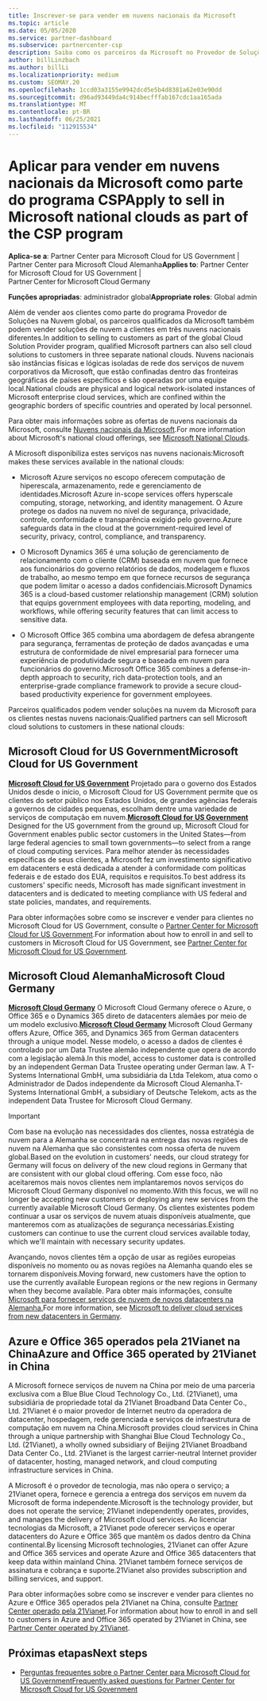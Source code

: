 ```yaml
---
title: Inscrever-se para vender em nuvens nacionais da Microsoft
ms.topic: article
ms.date: 05/05/2020
ms.service: partner-dashboard
ms.subservice: partnercenter-csp
description: Saiba como os parceiros da Microsoft no Provedor de Soluções na Nuvem podem vender para clientes inscritos em nuvens nacionais com suporte.
author: billLinzbach
ms.author: billLi
ms.localizationpriority: medium
ms.custom: SEOMAY.20
ms.openlocfilehash: 1ccd03a3155e9942dcd5e5b4d8381a62e03e90dd
ms.sourcegitcommit: d96ad93449da4c914becfffab167cdc1aa165ada
ms.translationtype: MT
ms.contentlocale: pt-BR
ms.lasthandoff: 06/25/2021
ms.locfileid: "112915534"
---
```

# <a name="apply-to-sell-in-microsoft-national-clouds-as-part-of-the-csp-program"></a><span data-ttu-id="e06d9-103">Aplicar para vender em nuvens nacionais da Microsoft como parte do programa CSP</span><span class="sxs-lookup"><span data-stu-id="e06d9-103">Apply to sell in Microsoft national clouds as part of the CSP program</span></span>

<span data-ttu-id="e06d9-104">**Aplica-se a**: Partner Center para Microsoft Cloud for US Government | Partner Center para Microsoft Cloud Alemanha</span><span class="sxs-lookup"><span data-stu-id="e06d9-104">**Applies to**: Partner Center for Microsoft Cloud for US Government | Partner Center for Microsoft Cloud Germany</span></span>

<span data-ttu-id="e06d9-105">**Funções apropriadas**: administrador global</span><span class="sxs-lookup"><span data-stu-id="e06d9-105">**Appropriate roles**: Global admin</span></span>

<span data-ttu-id="e06d9-106">Além de vender aos clientes como parte do programa Provedor de Soluções na Nuvem global, os parceiros qualificados da Microsoft também podem vender soluções de nuvem a clientes em três nuvens nacionais diferentes.</span><span class="sxs-lookup"><span data-stu-id="e06d9-106">In addition to selling to customers as part of the global Cloud Solution Provider program, qualified Microsoft partners can also sell cloud solutions to customers in three separate national clouds.</span></span> <span data-ttu-id="e06d9-107">Nuvens nacionais são instâncias físicas e lógicas isoladas de rede dos serviços de nuvem corporativos da Microsoft, que estão confinadas dentro das fronteiras geográficas de países específicos e são operadas por uma equipe local.</span><span class="sxs-lookup"><span data-stu-id="e06d9-107">National clouds are physical and logical network-isolated instances of Microsoft enterprise cloud services, which are confined within the geographic borders of specific countries and operated by local personnel.</span></span>

<span data-ttu-id="e06d9-108">Para obter mais informações sobre as ofertas de nuvens nacionais da Microsoft, consulte [Nuvens nacionais da Microsoft](https://www.microsoft.com/trustcenter/cloudservices/nationalcloud).</span><span class="sxs-lookup"><span data-stu-id="e06d9-108">For more information about Microsoft's national cloud offerings, see [Microsoft National Clouds](https://www.microsoft.com/trustcenter/cloudservices/nationalcloud).</span></span>

<span data-ttu-id="e06d9-109">A Microsoft disponibiliza estes serviços nas nuvens nacionais:</span><span class="sxs-lookup"><span data-stu-id="e06d9-109">Microsoft makes these services available in the national clouds:</span></span>

-   <span data-ttu-id="e06d9-110">Microsoft Azure serviços no escopo oferecem computação de hiperescala, armazenamento, rede e gerenciamento de identidades.</span><span class="sxs-lookup"><span data-stu-id="e06d9-110">Microsoft Azure in-scope services offers hyperscale computing, storage, networking, and identity management.</span></span> <span data-ttu-id="e06d9-111">O Azure protege os dados na nuvem no nível de segurança, privacidade, controle, conformidade e transparência exigido pelo governo.</span><span class="sxs-lookup"><span data-stu-id="e06d9-111">Azure safeguards data in the cloud at the government-required level of security, privacy, control, compliance, and transparency.</span></span>

-   <span data-ttu-id="e06d9-112">O Microsoft Dynamics 365 é uma solução de gerenciamento de relacionamento com o cliente (CRM) baseada em nuvem que fornece aos funcionários do governo relatórios de dados, modelagem e fluxos de trabalho, ao mesmo tempo em que fornece recursos de segurança que podem limitar o acesso a dados confidenciais.</span><span class="sxs-lookup"><span data-stu-id="e06d9-112">Microsoft Dynamics 365 is a cloud-based customer relationship management (CRM) solution that equips government employees with data reporting, modeling, and workflows, while offering security features that can limit access to sensitive data.</span></span>

-   <span data-ttu-id="e06d9-113">O Microsoft Office 365 combina uma abordagem de defesa abrangente para segurança, ferramentas de proteção de dados avançadas e uma estrutura de conformidade de nível empresarial para fornecer uma experiência de produtividade segura e baseada em nuvem para funcionários do governo.</span><span class="sxs-lookup"><span data-stu-id="e06d9-113">Microsoft Office 365 combines a defense-in-depth approach to security, rich data-protection tools, and an enterprise-grade compliance framework to provide a secure cloud-based productivity experience for government employees.</span></span>

<span data-ttu-id="e06d9-114">Parceiros qualificados podem vender soluções na nuvem da Microsoft para os clientes nestas nuvens nacionais:</span><span class="sxs-lookup"><span data-stu-id="e06d9-114">Qualified partners can sell Microsoft cloud solutions to customers in these national clouds:</span></span>

## <a name="microsoft-cloud-for-us-government"></a><span data-ttu-id="e06d9-115">Microsoft Cloud for US Government</span><span class="sxs-lookup"><span data-stu-id="e06d9-115">Microsoft Cloud for US Government</span></span>

<span data-ttu-id="e06d9-116">[**Microsoft Cloud for US Government**](https://www.microsoft.com/trustcenter/cloudservices/nationalcloud#Microsoft_Cloud_for_US) Projetado para o governo dos Estados Unidos desde o início, o Microsoft Cloud for US Government permite que os clientes do setor público nos Estados Unidos, de grandes agências federais a governos de cidades pequenas, escolham dentre uma variedade de serviços de computação em nuvem.</span><span class="sxs-lookup"><span data-stu-id="e06d9-116">[**Microsoft Cloud for US Government**](https://www.microsoft.com/trustcenter/cloudservices/nationalcloud#Microsoft_Cloud_for_US) Designed for the US government from the ground up, Microsoft Cloud for Government enables public sector customers in the United States—from large federal agencies to small town governments—to select from a range of cloud computing services.</span></span> <span data-ttu-id="e06d9-117">Para melhor atender às necessidades específicas de seus clientes, a Microsoft fez um investimento significativo em datacenters e está dedicada a atender à conformidade com políticas federais e de estado dos EUA, requisitos e requisitos.</span><span class="sxs-lookup"><span data-stu-id="e06d9-117">To best address its customers' specific needs, Microsoft has made significant investment in datacenters and is dedicated to meeting compliance with US federal and state policies, mandates, and requirements.</span></span> 

<span data-ttu-id="e06d9-118">Para obter informações sobre como se inscrever e vender para clientes no Microsoft Cloud for US Government, consulte o [Partner Center for Microsoft Cloud for US Government](partner-center-for-microsoft-us-govt-cloud.md).</span><span class="sxs-lookup"><span data-stu-id="e06d9-118">For information about how to enroll in and sell to customers in Microsoft Cloud for US Government, see [Partner Center for Microsoft Cloud for US Government](partner-center-for-microsoft-us-govt-cloud.md).</span></span>

## <a name="microsoft-cloud-germany"></a><span data-ttu-id="e06d9-119">Microsoft Cloud Alemanha</span><span class="sxs-lookup"><span data-stu-id="e06d9-119">Microsoft Cloud Germany</span></span>

<span data-ttu-id="e06d9-120">[**Microsoft Cloud Germany**](https://www.microsoft.com/trustcenter/cloudservices/nationalcloud#Microsoft_Cloud_Germany) O Microsoft Cloud Germany oferece o Azure, o Office 365 e o Dynamics 365 direto de datacenters alemães por meio de um modelo exclusivo.</span><span class="sxs-lookup"><span data-stu-id="e06d9-120">[**Microsoft Cloud Germany**](https://www.microsoft.com/trustcenter/cloudservices/nationalcloud#Microsoft_Cloud_Germany) Microsoft Cloud Germany offers Azure, Office 365, and Dynamics 365 from German datacenters through a unique model.</span></span> <span data-ttu-id="e06d9-121">Nesse modelo, o acesso a dados de clientes é controlado por um Data Trustee alemão independente que opera de acordo com a legislação alemã.</span><span class="sxs-lookup"><span data-stu-id="e06d9-121">In this model, access to customer data is controlled by an independent German Data Trustee operating under German law.</span></span> <span data-ttu-id="e06d9-122">A T-Systems International GmbH, uma subsidiária da Ltda Telekom, atua como o Administrador de Dados independente da Microsoft Cloud Alemanha.</span><span class="sxs-lookup"><span data-stu-id="e06d9-122">T-Systems International GmbH, a subsidiary of Deutsche Telekom, acts as the independent Data Trustee for Microsoft Cloud Germany.</span></span>

> [!IMPORTANT]  
> <span data-ttu-id="e06d9-123">Com base na evolução nas necessidades dos clientes, nossa estratégia de nuvem para a Alemanha se concentrará na entrega das novas regiões de nuvem na Alemanha que são consistentes com nossa oferta de nuvem global.</span><span class="sxs-lookup"><span data-stu-id="e06d9-123">Based on the evolution in customers' needs, our cloud strategy for Germany will focus on delivery of the new cloud regions in Germany that are consistent with our global cloud offering.</span></span> <span data-ttu-id="e06d9-124">Com esse foco, não aceitaremos mais novos clientes nem implantaremos novos serviços do Microsoft Cloud Germany disponível no momento.</span><span class="sxs-lookup"><span data-stu-id="e06d9-124">With this focus, we will no longer be accepting new customers or deploying any new services from the currently available Microsoft Cloud Germany.</span></span> <span data-ttu-id="e06d9-125">Os clientes existentes podem continuar a usar os serviços de nuvem atuais disponíveis atualmente, que manteremos com as atualizações de segurança necessárias.</span><span class="sxs-lookup"><span data-stu-id="e06d9-125">Existing customers can continue to use the current cloud services available today, which we'll maintain with necessary security updates.</span></span>
>  
> <span data-ttu-id="e06d9-126">Avançando, novos clientes têm a opção de usar as regiões europeias disponíveis no momento ou as novas regiões na Alemanha quando eles se tornarem disponíveis.</span><span class="sxs-lookup"><span data-stu-id="e06d9-126">Moving forward, new customers have the option to use the currently available European regions or the new regions in Germany when they become available.</span></span> <span data-ttu-id="e06d9-127">Para obter mais informações, consulte [Microsoft para fornecer serviços de nuvem de novos datacenters na Alemanha.](https://news.microsoft.com/europe/2018/08/31/microsoft-to-deliver-cloud-services-from-new-datacentres-in-germany-in-2019-to-meet-evolving-customer-needs/)</span><span class="sxs-lookup"><span data-stu-id="e06d9-127">For more information, see [Microsoft to deliver cloud services from new datacenters in Germany](https://news.microsoft.com/europe/2018/08/31/microsoft-to-deliver-cloud-services-from-new-datacentres-in-germany-in-2019-to-meet-evolving-customer-needs/).</span></span>

    
## <a name="azure-and-office-365-operated-by-21vianet-in-china"></a><span data-ttu-id="e06d9-128">Azure e Office 365 operados pela 21Vianet na China</span><span class="sxs-lookup"><span data-stu-id="e06d9-128">Azure and Office 365 operated by 21Vianet in China</span></span>

<span data-ttu-id="e06d9-129">A Microsoft fornece serviços de nuvem na China por meio de uma parceria exclusiva com a Blue Blue Cloud Technology Co., Ltd. (21Vianet), uma subsidiária de propriedade total da 21Vianet Broadband Data Center Co., Ltd. 21Vianet é o maior provedor de Internet neutro da operadora de datacenter, hospedagem, rede gerenciada e serviços de infraestrutura de computação em nuvem na China.</span><span class="sxs-lookup"><span data-stu-id="e06d9-129">Microsoft provides cloud services in China through a unique partnership with Shanghai Blue Cloud Technology Co., Ltd. (21Vianet), a wholly owned subsidiary of Beijing 21Vianet Broadband Data Center Co., Ltd. 21Vianet is the largest carrier-neutral Internet provider of datacenter, hosting, managed network, and cloud computing infrastructure services in China.</span></span> 

<span data-ttu-id="e06d9-130">A Microsoft é o provedor de tecnologia, mas não opera o serviço; a 21Vianet opera, fornece e gerencia a entrega dos serviços em nuvem da Microsoft de forma independente.</span><span class="sxs-lookup"><span data-stu-id="e06d9-130">Microsoft is the technology provider, but does not operate the service; 21Vianet independently operates, provides, and manages the delivery of Microsoft cloud services.</span></span> <span data-ttu-id="e06d9-131">Ao licenciar tecnologias da Microsoft, a 21Vianet pode oferecer serviços e operar datacenters do Azure e Office 365 que mantêm os dados dentro da China continental.</span><span class="sxs-lookup"><span data-stu-id="e06d9-131">By licensing Microsoft technologies, 21Vianet can offer Azure and Office 365 services and operate Azure and Office 365 datacenters that keep data within mainland China.</span></span> <span data-ttu-id="e06d9-132">21Vianet também fornece serviços de assinatura e cobrança e suporte.</span><span class="sxs-lookup"><span data-stu-id="e06d9-132">21Vianet also provides subscription and billing services, and support.</span></span>

<span data-ttu-id="e06d9-133">Para obter informações sobre como se inscrever e vender para clientes no Azure e Office 365 operados pela 21Vianet na China, consulte [Partner Center operado pela 21Vianet](https://www.21vbluecloud.com/partner-china/welcome/).</span><span class="sxs-lookup"><span data-stu-id="e06d9-133">For information about how to enroll in and sell to customers in Azure and Office 365 operated by 21Vianet in China, see [Partner Center operated by 21Vianet](https://www.21vbluecloud.com/partner-china/welcome/).</span></span>

## <a name="next-steps"></a><span data-ttu-id="e06d9-134">Próximas etapas</span><span class="sxs-lookup"><span data-stu-id="e06d9-134">Next steps</span></span>

- [<span data-ttu-id="e06d9-135">Perguntas frequentes sobre o Partner Center para Microsoft Cloud for US Government</span><span class="sxs-lookup"><span data-stu-id="e06d9-135">Frequently asked questions for Partner Center for Microsoft Cloud for US Government</span></span>](faq-for-us-govt-cloud.yml)

